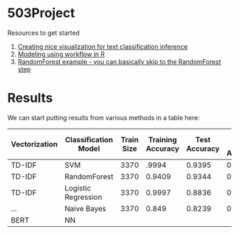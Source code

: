 # 503Project

Resources to get started

1. [Creating nice visualization for text classification inference](https://www.r-bloggers.com/2018/12/text-classification-with-tidy-data-principles/)
2. [Modeling using workflow in R](https://cfss.uchicago.edu/notes/supervised-text-classification/)
3. [RandomForest example - you can basically skip to the RandomForest step](https://www.pluralsight.com/guides/machine-learning-text-data-using-r)



# Results
We can start putting results from various methods in a table here:

| **Vectorization** | **Classification Model** | **Train Size** | **Training Accuracy** | **Test Accuracy** | **Fake Test Accuracy** | **True Test Accuracy** |
|-------------------|--------------------------|----------------|-----------------------|-------------------|------------------------|------------------------|
|   TD-IDF          |   SVM                    |  3370          |   .9994               |     0.9395        |      0.9316            |     0.9481             |
|   TD-IDF          |   RandomForest           |  3370          |  0.9409               |     0.9344        |      0.9515            |     0.9167              |
|   TD-IDF          |   Logistic Regression    |  3370          |  0.9997               |     0.8836        |      0.8786            |     0.8569             |
|   ...             |   Naive Bayes            |  3370          |  0.849                |     0.8239        |      0.7328            |     0.925             |
|   BERT            |    NN                    |                |                       |                   |                        |                        |
